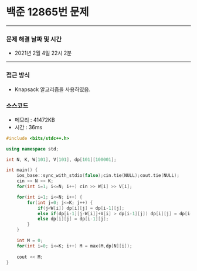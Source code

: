 
# 백준 12865번 문제

---

### 문제 해결 날짜 및 시간

- 2021년 2월 4일 22시 2분

---

### 접근 방식
- Knapsack 알고리즘을 사용하였음.

### 소스코드
- 메모리 : 41472KB
- 시간 : 36ms
```c++
#include <bits/stdc++.h>

using namespace std;

int N, K, W[101], V[101], dp[101][100001];

int main() {
    ios_base::sync_with_stdio(false);cin.tie(NULL);cout.tie(NULL);
    cin >> N >> K;
    for(int i=1; i<=N; i++) cin >> W[i] >> V[i];

    for(int i=1; i<=N; i++) {
        for(int j=0; j<=K; j++) {
            if(j<W[i]) dp[i][j] = dp[i-1][j];
            else if(dp[i-1][j-W[i]]+V[i] > dp[i-1][j]) dp[i][j] = dp[i-1][j-W[i]]+V[i];
            else dp[i][j] = dp[i-1][j];
        }
    }

    int M = 0;
    for(int i=0; i<=K; i++) M = max(M,dp[N][i]);
    
    cout << M;
}
```
